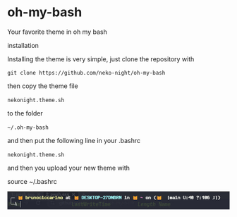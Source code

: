 # oh-my-bash

Your favorite theme in oh my bash

installation

Installing the theme is very simple, just clone the repository with

```shell
git clone https://github.com/neko-night/oh-my-bash
```

then copy the theme file

`nekonight.theme.sh`

to the folder

`~/.oh-my-bash`

and then put the following line in your .bashrc

`nekonight.theme.sh`

and then you upload your new theme with

source ~/.bashrc

![oh-my-bash](./nekonight-bash.jpg)
